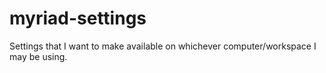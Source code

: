 # myriad-settings
Settings that I want to make available on whichever computer/workspace I may be using.
